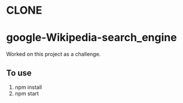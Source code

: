 # CLONE

# google-Wikipedia-search_engine 

Worked on this project as a challenge. 

## To use
1. npm install
2. npm start

